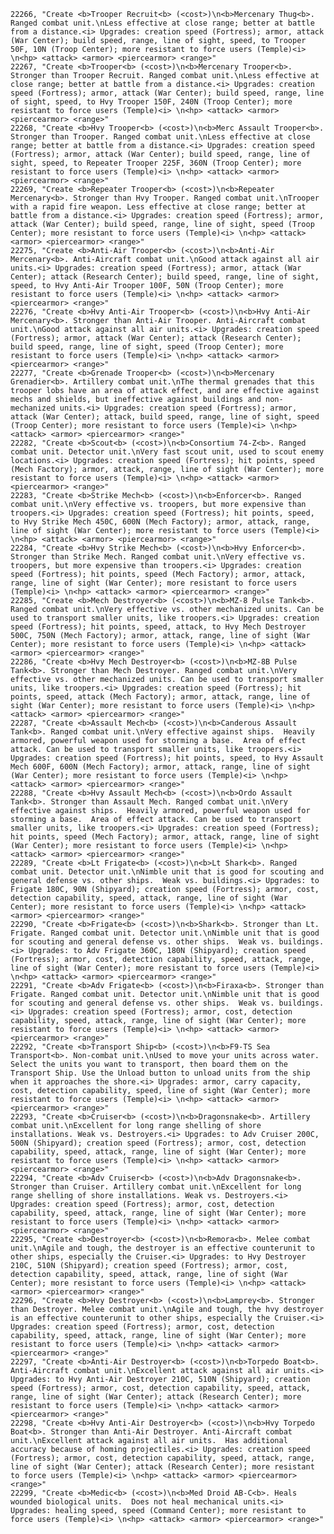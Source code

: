 ﻿```text
22266, "Create <b>Trooper Recruit<b> (<cost>)\n<b>Mercenary Thug<b>. Ranged combat unit.\nLess effective at close range; better at battle from a distance.<i> Upgrades: creation speed (Fortress); armor, attack (War Center); build speed, range, line of sight, speed, to Trooper 50F, 10N (Troop Center); more resistant to force users (Temple)<i> \n<hp> <attack> <armor> <piercearmor> <range>"
22267, "Create <b>Trooper<b> (<cost>)\n<b>Mercenary Trooper<b>. Stronger than Trooper Recruit. Ranged combat unit.\nLess effective at close range; better at battle from a distance.<i> Upgrades: creation speed (Fortress); armor, attack (War Center); build speed, range, line of sight, speed, to Hvy Trooper 150F, 240N (Troop Center); more resistant to force users (Temple)<i> \n<hp> <attack> <armor> <piercearmor> <range>"
22268, "Create <b>Hvy Trooper<b> (<cost>)\n<b>Merc Assault Trooper<b>. Stronger than Trooper. Ranged combat unit.\nLess effective at close range; better at battle from a distance.<i> Upgrades: creation speed (Fortress); armor, attack (War Center); build speed, range, line of sight, speed, to Repeater Trooper 225F, 360N (Troop Center); more resistant to force users (Temple)<i> \n<hp> <attack> <armor> <piercearmor> <range>"
22269, "Create <b>Repeater Trooper<b> (<cost>)\n<b>Repeater Mercenary<b>. Stronger than Hvy Trooper. Ranged combat unit.\nTrooper with a rapid fire weapon. Less effective at close range; better at battle from a distance.<i> Upgrades: creation speed (Fortress); armor, attack (War Center); build speed, range, line of sight, speed (Troop Center); more resistant to force users (Temple)<i> \n<hp> <attack> <armor> <piercearmor> <range>"
22275, "Create <b>Anti-Air Trooper<b> (<cost>)\n<b>Anti-Air Mercenary<b>. Anti-Aircraft combat unit.\nGood attack against all air units.<i> Upgrades: creation speed (Fortress); armor, attack (War Center); attack (Research Center); build speed, range, line of sight, speed, to Hvy Anti-Air Trooper 100F, 50N (Troop Center); more resistant to force users (Temple)<i> \n<hp> <attack> <armor> <piercearmor> <range>"
22276, "Create <b>Hvy Anti-Air Trooper<b> (<cost>)\n<b>Hvy Anti-Air Mercenary<b>. Stronger than Anti-Air Trooper. Anti-Aircraft combat unit.\nGood attack against all air units.<i> Upgrades: creation speed (Fortress); armor, attack (War Center); attack (Research Center); build speed, range, line of sight, speed (Troop Center); more resistant to force users (Temple)<i> \n<hp> <attack> <armor> <piercearmor> <range>"
22277, "Create <b>Grenade Trooper<b> (<cost>)\n<b>Mercenary Grenadier<b>. Artillery combat unit.\nThe thermal grenades that this trooper lobs have an area of attack effect, and are effective against mechs and shields, but ineffective against buildings and non-mechanized units.<i> Upgrades: creation speed (Fortress); armor, attack (War Center); attack, build speed, range, line of sight, speed (Troop Center); more resistant to force users (Temple)<i> \n<hp> <attack> <armor> <piercearmor> <range>"
22282, "Create <b>Scout<b> (<cost>)\n<b>Consortium 74-Z<b>. Ranged combat unit. Detector unit.\nVery fast scout unit, used to scout enemy locations.<i> Upgrades: creation speed (Fortress); hit points, speed (Mech Factory); armor, attack, range, line of sight (War Center); more resistant to force users (Temple)<i> \n<hp> <attack> <armor> <piercearmor> <range>"
22283, "Create <b>Strike Mech<b> (<cost>)\n<b>Enforcer<b>. Ranged combat unit.\nVery effective vs. troopers, but more expensive than troopers.<i> Upgrades: creation speed (Fortress); hit points, speed, to Hvy Strike Mech 450C, 600N (Mech Factory); armor, attack, range, line of sight (War Center); more resistant to force users (Temple)<i> \n<hp> <attack> <armor> <piercearmor> <range>"
22284, "Create <b>Hvy Strike Mech<b> (<cost>)\n<b>Hvy Enforcer<b>. Stronger than Strike Mech. Ranged combat unit.\nVery effective vs. troopers, but more expensive than troopers.<i> Upgrades: creation speed (Fortress); hit points, speed (Mech Factory); armor, attack, range, line of sight (War Center); more resistant to force users (Temple)<i> \n<hp> <attack> <armor> <piercearmor> <range>"
22285, "Create <b>Mech Destroyer<b> (<cost>)\n<b>MZ-8 Pulse Tank<b>. Ranged combat unit.\nVery effective vs. other mechanized units. Can be used to transport smaller units, like troopers.<i> Upgrades: creation speed (Fortress); hit points, speed, attack, to Hvy Mech Destroyer 500C, 750N (Mech Factory); armor, attack, range, line of sight (War Center); more resistant to force users (Temple)<i> \n<hp> <attack> <armor> <piercearmor> <range>"
22286, "Create <b>Hvy Mech Destroyer<b> (<cost>)\n<b>MZ-8B Pulse Tank<b>. Stronger than Mech Destroyer. Ranged combat unit.\nVery effective vs. other mechanized units. Can be used to transport smaller units, like troopers.<i> Upgrades: creation speed (Fortress); hit points, speed, attack (Mech Factory); armor, attack, range, line of sight (War Center); more resistant to force users (Temple)<i> \n<hp> <attack> <armor> <piercearmor> <range>"
22287, "Create <b>Assault Mech<b> (<cost>)\n<b>Canderous Assault Tank<b>. Ranged combat unit.\nVery effective against ships.  Heavily armored, powerful weapon used for storming a base.  Area of effect attack. Can be used to transport smaller units, like troopers.<i> Upgrades: creation speed (Fortress); hit points, speed, to Hvy Assault Mech 600F, 600N (Mech Factory); armor, attack, range, line of sight (War Center); more resistant to force users (Temple)<i> \n<hp> <attack> <armor> <piercearmor> <range>"
22288, "Create <b>Hvy Assault Mech<b> (<cost>)\n<b>Ordo Assault Tank<b>. Stronger than Assault Mech. Ranged combat unit.\nVery effective against ships.  Heavily armored, powerful weapon used for storming a base.  Area of effect attack. Can be used to transport smaller units, like troopers.<i> Upgrades: creation speed (Fortress); hit points, speed (Mech Factory); armor, attack, range, line of sight (War Center); more resistant to force users (Temple)<i> \n<hp> <attack> <armor> <piercearmor> <range>"
22289, "Create <b>Lt Frigate<b> (<cost>)\n<b>Lt Shark<b>. Ranged combat unit. Detector unit.\nNimble unit that is good for scouting and general defense vs. other ships.  Weak vs. buildings.<i> Upgrades: to Frigate 180C, 90N (Shipyard); creation speed (Fortress); armor, cost, detection capability, speed, attack, range, line of sight (War Center); more resistant to force users (Temple)<i> \n<hp> <attack> <armor> <piercearmor> <range>"
22290, "Create <b>Frigate<b> (<cost>)\n<b>Shark<b>. Stronger than Lt. Frigate. Ranged combat unit. Detector unit.\nNimble unit that is good for scouting and general defense vs. other ships.  Weak vs. buildings.<i> Upgrades: to Adv Frigate 360C, 180N (Shipyard); creation speed (Fortress); armor, cost, detection capability, speed, attack, range, line of sight (War Center); more resistant to force users (Temple)<i> \n<hp> <attack> <armor> <piercearmor> <range>"
22291, "Create <b>Adv Frigate<b> (<cost>)\n<b>Firaxa<b>. Stronger than Frigate. Ranged combat unit. Detector unit.\nNimble unit that is good for scouting and general defense vs. other ships.  Weak vs. buildings.<i> Upgrades: creation speed (Fortress); armor, cost, detection capability, speed, attack, range, line of sight (War Center); more resistant to force users (Temple)<i> \n<hp> <attack> <armor> <piercearmor> <range>"
22292, "Create <b>Transport Ship<b> (<cost>)\n<b>F9-TS Sea Transport<b>. Non-combat unit.\nUsed to move your units across water. Select the units you want to transport, then board them on the Transport Ship. Use the Unload button to unload units from the ship when it approaches the shore.<i> Upgrades: armor, carry capacity, cost, detection capability, speed, line of sight (War Center); more resistant to force users (Temple)<i> \n<hp> <attack> <armor> <piercearmor> <range>"
22293, "Create <b>Cruiser<b> (<cost>)\n<b>Dragonsnake<b>. Artillery combat unit.\nExcellent for long range shelling of shore installations. Weak vs. Destroyers.<i> Upgrades: to Adv Cruiser 200C, 500N (Shipyard); creation speed (Fortress); armor, cost, detection capability, speed, attack, range, line of sight (War Center); more resistant to force users (Temple)<i> \n<hp> <attack> <armor> <piercearmor> <range>"
22294, "Create <b>Adv Cruiser<b> (<cost>)\n<b>Adv Dragonsnake<b>. Stronger than Cruiser. Artillery combat unit.\nExcellent for long range shelling of shore installations. Weak vs. Destroyers.<i> Upgrades: creation speed (Fortress); armor, cost, detection capability, speed, attack, range, line of sight (War Center); more resistant to force users (Temple)<i> \n<hp> <attack> <armor> <piercearmor> <range>"
22295, "Create <b>Destroyer<b> (<cost>)\n<b>Remora<b>. Melee combat unit.\nAgile and tough, the destroyer is an effective counterunit to other ships, especially the Cruiser.<i> Upgrades: to Hvy Destroyer 210C, 510N (Shipyard); creation speed (Fortress); armor, cost, detection capability, speed, attack, range, line of sight (War Center); more resistant to force users (Temple)<i> \n<hp> <attack> <armor> <piercearmor> <range>"
22296, "Create <b>Hvy Destroyer<b> (<cost>)\n<b>Lamprey<b>. Stronger than Destroyer. Melee combat unit.\nAgile and tough, the hvy destroyer is an effective counterunit to other ships, especially the Cruiser.<i> Upgrades: creation speed (Fortress); armor, cost, detection capability, speed, attack, range, line of sight (War Center); more resistant to force users (Temple)<i> \n<hp> <attack> <armor> <piercearmor> <range>"
22297, "Create <b>Anti-Air Destroyer<b> (<cost>)\n<b>Torpedo Boat<b>. Anti-Aircraft combat unit.\nExcellent attack against all air units.<i> Upgrades: to Hvy Anti-Air Destroyer 210C, 510N (Shipyard); creation speed (Fortress); armor, cost, detection capability, speed, attack, range, line of sight (War Center); attack (Research Center); more resistant to force users (Temple)<i> \n<hp> <attack> <armor> <piercearmor> <range>"
22298, "Create <b>Hvy Anti-Air Destroyer<b> (<cost>)\n<b>Hvy Torpedo Boat<b>. Stronger than Anti-Air Destroyer. Anti-Aircraft combat unit.\nExcellent attack against all air units.  Has additional accuracy because of homing projectiles.<i> Upgrades: creation speed (Fortress); armor, cost, detection capability, speed, attack, range, line of sight (War Center); attack (Research Center); more resistant to force users (Temple)<i> \n<hp> <attack> <armor> <piercearmor> <range>"
22299, "Create <b>Medic<b> (<cost>)\n<b>Med Droid AB-C<b>. Heals wounded biological units.  Does not heal mechanical units.<i> Upgrades: healing speed, speed (Command Center); more resistant to force users (Temple)<i> \n<hp> <attack> <armor> <piercearmor> <range>"
```